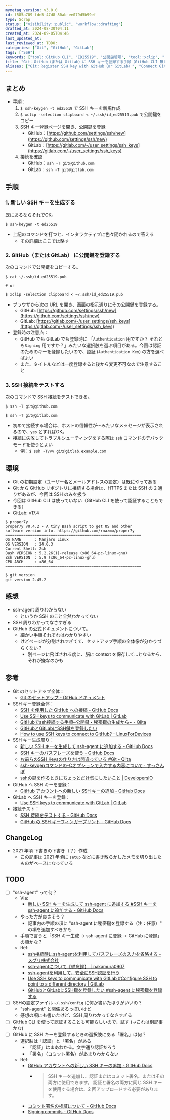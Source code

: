 ```yaml
---
mymetag_version: v3.0.0
id: f585a709-fde5-47d8-80ab-ee079d5b99ef
type: Scrap
status: ["visibility::public", "workflow::drafting"]
drafted_at: 2024-08-30T04:11
created_at: 2024-09-05T04:46
last_updated_at:
last_reviewed_at: TODO:
categories: ["Git", "GitHub", "GitLab"]
tags: ["SSH"]
keywords: ["tool::GitHub CLI", "ED25519", "公開鍵暗号", "tool::xclip", "ssh-agent"]
title: "Git：GitHub（または GitLab）に SSH キーを登録する手順（GitHub CLI 無し）（v2024-09"
aliases: ["Git：Register SSH key with GitHub（or GitLab）", "Connect Git to GitHub（or GitLab）with SSH"]
---
```


## まとめ

- 手順：
    1. `$ ssh-keygen -t ed25519` で SSH キーを新規作成
    2. `$ xclip -selection clipboard < ~/.ssh/id_ed25519.pub` で公開鍵をコピー
    3. SSH キー登録ページを開き、公開鍵を登録
        - GitHub：[https://github.com/settings/ssh/new](https://github.com/settings/ssh/new)
        - GitLab：[https://gitlab.com/-/user_settings/ssh_keys](https://gitlab.com/-/user_settings/ssh_keys)
    4. 接続を確認
        - GitHub：`ssh -T git@github.com`
        - GitLab：`ssh -T git@gitlab.com`

## 手順

### 1. 新しい SSH キーを生成する

既にあるならそれでOK。

```console
$ ssh-keygen -t ed25519
```

- 上記のコマンドを打つと、インタラクティブに色々聞かれるので答える
    - その詳細はここでは略す

### 2. GitHub（または GitLab） に公開鍵を登録する

次のコマンドで公開鍵をコピーする。

```console
$ cat ~/.ssh/id_ed25519.pub

# or

$ xclip -selection clipboard < ~/.ssh/id_ed25519.pub
```

- ブラウザから次の URL を開き、画面の指示通りにその公開鍵を登録する。
    - GitHub: [https://github.com/settings/ssh/new](https://github.com/settings/ssh/new)
    - GitLab: [https://gitlab.com/-/user_settings/ssh_keys](https://gitlab.com/-/user_settings/ssh_keys)
- 登録時の注意点：
    - GitHub でも GitLab でも登録時に 「`Authentication` 用ですか？ それとも`Signing` 用ですか？」みたいな選択肢を選ぶ項目がある。今回は認証のためのキーを登録したいので、認証 (`Authentication Key`) の方を選べばよい
    - また、タイトルなどは一度登録すると後から変更不可なので注意すること

### 3. SSH 接続をテストする

次のコマンドで SSH 接続をテストできる。

```console
$ ssh -T git@github.com
```

```console
$ ssh -T git@gitlab.com
```

- 初めて接続する場合は、ホストの信頼性が〜みたいなメッセージが表示されるので、`yes` とすればOK。
- 接続に失敗してトラブルシューティングをする際は `ssh` コマンドのデバックモードを使うとよい
    - 例：`$ ssh -Tvvv git@gitlab.example.com`

## 環境

- Git の初期設定（ユーザー名とメールアドレスの設定）は既にやってある
- Git から GitHub リポジトリに接続する場合は、HTTPS または SSH の 2 通りがあるが、今回は SSH のみを扱う
- 今回は GitHub CLI は使っていない（GitHub CLI を使って認証することもできる）
- GitLab: v17.4

```console
$ proper7y
proper7y v0.4.2 - A tiny Bash script to get OS and other
software version info. https://github.com/rnazmo/proper7y
============================================================
OS NAME      : Manjaro Linux
OS VERSION   : 24.0.3
Current Shell: Zsh
Bash VERSION : 5.2.26(1)-release (x86_64-pc-linux-gnu)
Zsh VERSION  : 5.9 (x86_64-pc-linux-gnu)
CPU ARCH     : x86_64
============================================================

$ git version
git version 2.45.2
```

## 感想

- ssh-agent 周りわからない
    - というか SSH のこと全然わかってない
- SSH 周りわかってなさすぎる
- GitHub の公式ドキュメントについて。
    - 細かい手順それぞれはわかりやすい
    - けどページが分割されすぎてて、セットアップ手順の全体像が分かりづらくない？
        - 別ページに飛ばされる度に、脳に context を保存して…となるから、それが嫌なのかも

## 参考

- Git のセットアップ全体：
    - [Git のセットアップ - GitHub ドキュメント](https://docs.github.com/en/get-started/getting-started-with-git/set-up-git#authenticating-with-github-from-git)
- SSH キー登録全体：
    - [SSH を使用した GitHub への接続 - GitHub Docs](https://docs.github.com/ja/authentication/connecting-to-github-with-ssh)
    - [Use SSH keys to communicate with GitLab | GitLab](https://docs.gitlab.com/ee/user/ssh.html)
    - [GitHubでssh接続する手順~公開鍵・秘密鍵の生成から~ - Qiita](https://qiita.com/shizuma/items/2b2f873a0034839e47ce)
    - [GitHubとGitLabにSSH鍵を登録したい](https://zenn.dev/shotakaha/articles/ba3e97cfe0837721c3f3)
    - [How to use SSH keys to connect to GitHub? - LinuxForDevices](https://www.linuxfordevices.com/tutorials/linux/connect-to-github-with-ssh)
- SSH キー生成周り：
    - [新しい SSH キーを生成して ssh-agent に追加する - GitHub Docs](https://docs.github.com/ja/authentication/connecting-to-github-with-ssh/generating-a-new-ssh-key-and-adding-it-to-the-ssh-agent)
    - [SSH キーのパスフレーズを使う - GitHub Docs](https://docs.github.com/ja/authentication/connecting-to-github-with-ssh/working-with-ssh-key-passphrases)
    - [お前らのSSH Keysの作り方は間違っている #Git - Qiita](https://qiita.com/suthio/items/2760e4cff0e185fe2db9)
    - [ssh-keygenコマンドの-Cオプションで入力する内容について · すっさんぽ](https://sussan-po.com/2022/07/06/ssh-keygen-command/)
    - [sshの鍵を作るときにちょっとだけ気にしたいこと | DevelopersIO](https://dev.classmethod.jp/articles/ssh-keygen-tips/)
- GitHub へ SSH キーを登録：
    - [GitHub アカウントへの新しい SSH キーの追加 - GitHub Docs](https://docs.github.com/ja/authentication/connecting-to-github-with-ssh/adding-a-new-ssh-key-to-your-github-account)
- GitLab へ SSH キーを登録：
    - [Use SSH keys to communicate with GitLab | GitLab](https://docs.gitlab.com/ee/user/ssh.html)
- 接続テスト：
    - [SSH 接続をテストする - GitHub Docs](https://docs.github.com/ja/authentication/connecting-to-github-with-ssh/testing-your-ssh-connection)
    - [GitHub の SSH キーフィンガープリント - GitHub Docs](https://docs.github.com/ja/authentication/keeping-your-account-and-data-secure/githubs-ssh-key-fingerprints)

## ChangeLog

- 2021 年頃 下書きの下書き（？）作成
    - この記事は 2021 年頃に `setup` などに書き散らかしたメモを切り出したものがベースになっている

## TODO

- [ ] "ssh-agent" って何？
    - Via:
        - [新しい SSH キーを生成して ssh-agent に追加する #SSH キーを ssh-agent に追加する - GitHub Docs](https://docs.github.com/ja/authentication/connecting-to-github-with-ssh/generating-a-new-ssh-key-and-adding-it-to-the-ssh-agent#adding-your-ssh-key-to-the-ssh-agent)
    - やった方が良さそう？
        - 記事内の手順の項に "ssh-agent に秘密鍵を登録する（注：任意）" の項を追加すべきかも
    - 手順で言うと「SSH キー生成 → ssh-agent に登録 → GitHub に登録」の順かな？
    - Ref:
        - [ssh接続時にssh-agentを利用してパスフレーズの入力を省略する - メグリ株式会社](https://mgre.co.jp/blog/3478)
        - [ssh-agentについて【備忘録】｜nakamura0907](https://note.com/nakamura0907/n/n27088ff83bf4)
        - [ssh-agentを利用して、安全にSSH認証を行う](https://zenn.dev/naoki_mochizuki/articles/ce381be617cd312ffe7f)
        - [Use SSH keys to communicate with GitLab #Configure SSH to point to a different directory | GitLab](https://docs.gitlab.com/ee/user/ssh.html#configure-ssh-to-point-to-a-different-directory)
        - [GitHubとGitLabにSSH鍵を登録したい #ssh-agent に秘密鍵を登録する](https://zenn.dev/shotakaha/articles/ba3e97cfe0837721c3f3#ssh-agent-%E3%81%AB%E7%A7%98%E5%AF%86%E9%8D%B5%E3%82%92%E7%99%BB%E9%8C%B2%E3%81%99%E3%82%8B)
- [ ] SSHの設定ファイル `~/.ssh/config` に何か書いたほうがいいの？
    - "ssh-agent" と関係あるっぽいけど
    - 感想の項にも書いたけど、SSH 周りわかってなさすぎる
- [ ] GitHub CLI を使って認証することも可能らしいので、試す (→これは別記事かな)
- [ ] GitHub に SSH キーを登録するときの選択肢にある「署名」は何？
    - 選択肢は「認証」と「署名」がある
        - 「認証」はまあわかる。文字通り認証だろう
        - 「署名」（コミット署名）があまりわからない
    - Ref:
        - [GitHub アカウントへの新しい SSH キーの追加 - GitHub Docs](https://docs.github.com/ja/authentication/connecting-to-github-with-ssh/adding-a-new-ssh-key-to-your-github-account)
            - > SSH キーを追加し、認証またはコミット署名、またはその両方に使用できます。 認証と署名の両方に同じ SSH キーを使用する場合は、2 回アップロードする必要があります。
        - [コミット署名の検証について - GitHub Docs](https://docs.github.com/ja/authentication/managing-commit-signature-verification/about-commit-signature-verification)
        - [Signing commits - GitHub Docs](https://docs.github.com/en/authentication/managing-commit-signature-verification/signing-commits)

